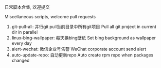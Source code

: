 日常脚本合集, 欢迎提交

Miscellaneous scripts, welcome pull requests

1. git-pull-all:         并行git pull当前目录中所有git项目 Pull all git project in current dir in parallel
2. linux-bing-wallpaper: 每天换bing壁纸                   Set bing background as wallpaper every day   
3. alert-wechat:         微信企业号告警                   WeChat corporate account send alert
4. auto-update-repo:     自动更新repo                     Auto create rpm repo when packages changed

